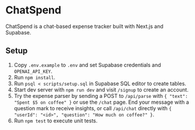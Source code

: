 # ChatSpend

ChatSpend is a chat-based expense tracker built with Next.js and Supabase.

## Setup

1. Copy `.env.example` to `.env` and set Supabase credentials and `OPENAI_API_KEY`.
2. Run `npm install`.
3. Run `psql < scripts/setup.sql` in Supabase SQL editor to create tables.
4. Start dev server with `npm run dev` and visit `/signup` to create an account.
5. Try the expense parser by sending a POST to `/api/parse` with `{ "text": "Spent $5 on coffee" }` or use the `/chat` page. End your message with a question mark to receive insights, or call `/api/chat` directly with `{ "userId": "<id>", "question": "How much on coffee?" }`.
6. Run `npm test` to execute unit tests.